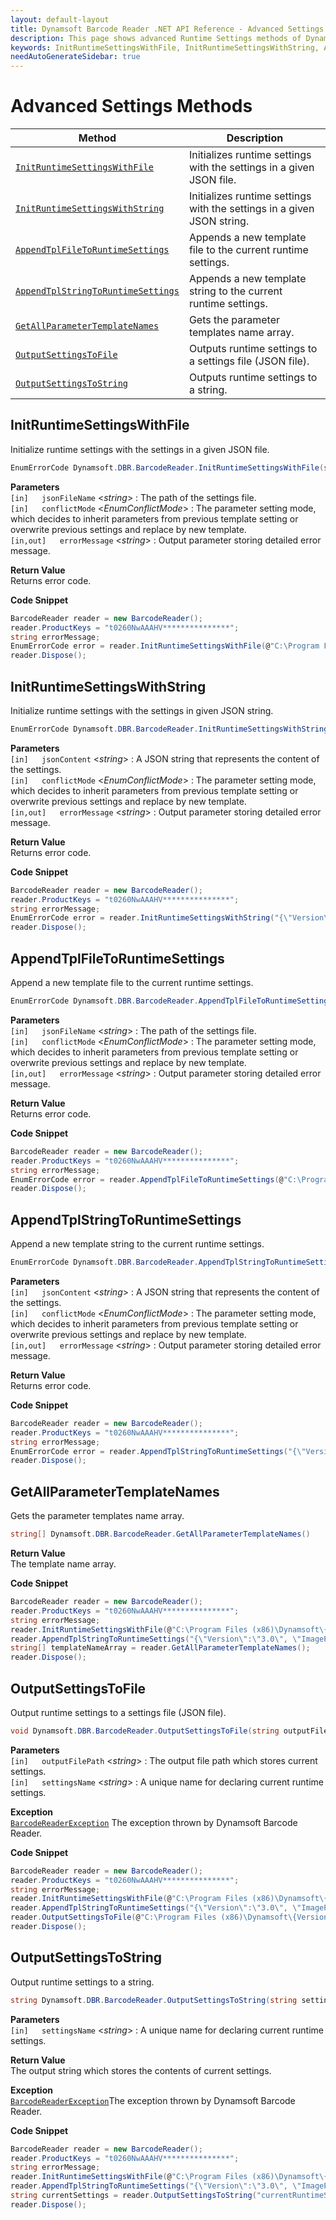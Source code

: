 ```yaml
---
layout: default-layout
title: Dynamsoft Barcode Reader .NET API Reference - Advanced Settings Methods
description: This page shows advanced Runtime Settings methods of Dynamsoft Barcode Reader for .NET SDK.
keywords: InitRuntimeSettingsWithFile, InitRuntimeSettingsWithString, AppendTplFileToRuntimeSettings, AppendTplStringToRuntimeSettings, GetAllParameterTemplateNames, OutputSettingsToFile, OutputSettingsToString, Advanced Settings Methods, BarcodeReader, api reference, .Net
needAutoGenerateSidebar: true
---
```


# Advanced Settings Methods

  | Method               | Description |
  |----------------------|-------------|
  | [`InitRuntimeSettingsWithFile`](#initruntimesettingswithfile)  | Initializes runtime settings with the settings in a given JSON file. |
  | [`InitRuntimeSettingsWithString`](#initruntimesettingswithstring) | Initializes runtime settings with the settings in a given JSON string. |
  | [`AppendTplFileToRuntimeSettings`](#appendtplfiletoruntimesettings) | Appends a new template file to the current runtime settings. |
  | [`AppendTplStringToRuntimeSettings`](#appendtplstringtoruntimesettings) | Appends a new template string to the current runtime settings. |
  | [`GetAllParameterTemplateNames`](#getallparametertemplatenames) | Gets the parameter templates name array. |
  | [`OutputSettingsToFile`](#outputsettingstofile) | Outputs runtime settings to a settings file (JSON file). |
  | [`OutputSettingsToString`](#outputsettingstostring) | Outputs runtime settings to a string. |



## InitRuntimeSettingsWithFile

Initialize runtime settings with the settings in a given JSON file.

```csharp
EnumErrorCode Dynamsoft.DBR.BarcodeReader.InitRuntimeSettingsWithFile(string jsonFileName, EnumConflictMode conflictMode, out string errorMessage)
```

**Parameters**  
`[in]	jsonFileName` <*string*> : The path of the settings file.  
`[in]	conflictMode` <*EnumConflictMode*> : The parameter setting mode, which decides to inherit parameters from previous template setting or overwrite previous settings and replace by new template.   
`[in,out]	errorMessage` <*string*> : Output parameter storing detailed error message. 

**Return Value**  
Returns error code.

**Code Snippet**  

```csharp
BarcodeReader reader = new BarcodeReader();
reader.ProductKeys = "t0260NwAAAHV***************";
string errorMessage;
EnumErrorCode error = reader.InitRuntimeSettingsWithFile(@"C:\Program Files (x86)\Dynamsoft\{Version number}\Templates\RuntimeSettings.json", EnumConflictMode.CM_OVERWRITE, out errorMessage);
reader.Dispose();
```


 


## InitRuntimeSettingsWithString

Initialize runtime settings with the settings in given JSON string. 

```csharp
EnumErrorCode Dynamsoft.DBR.BarcodeReader.InitRuntimeSettingsWithString(string jsonContent, EnumConflictMode conflictMode, out string errorMessage)
```   
   
**Parameters**  
`[in]	jsonContent` <*string*> : A JSON string that represents the content of the settings.  
`[in]	conflictMode` <*EnumConflictMode*> : The parameter setting mode, which decides to inherit parameters from previous template setting or overwrite previous settings and replace by new template.   
`[in,out]	errorMessage` <*string*> : Output parameter storing detailed error message. 

**Return Value**  
Returns error code.

**Code Snippet**  

```csharp
BarcodeReader reader = new BarcodeReader();
reader.ProductKeys = "t0260NwAAAHV***************";
string errorMessage;
EnumErrorCode error = reader.InitRuntimeSettingsWithString("{\"Version\":\"3.0\", \"ImageParameter\":{\"Name\":\"IP1\", \"BarcodeFormatIds\":[\"BF_QR_CODE\"], \"ExpectedBarcodesCount\":10}}", EnumConflictMode.CM_OVERWRITE, out errorMessage);
reader.Dispose();
```


 


## AppendTplFileToRuntimeSettings

Append a new template file to the current runtime settings.

```csharp
EnumErrorCode Dynamsoft.DBR.BarcodeReader.AppendTplFileToRuntimeSettings(string jsonFileName, EnumConflictMode conflictMode, out string errorMessage)
```   
   
**Parameters**  
`[in]	jsonFileName` <*string*> : The path of the settings file.  
`[in]	conflictMode` <*EnumConflictMode*> : The parameter setting mode, which decides to inherit parameters from previous template setting or overwrite previous settings and replace by new template.   
`[in,out]	errorMessage` <*string*> : Output parameter storing detailed error message. 

**Return Value**  
Returns error code.

**Code Snippet**  
```csharp
BarcodeReader reader = new BarcodeReader();
reader.ProductKeys = "t0260NwAAAHV***************";
string errorMessage;
EnumErrorCode error = reader.AppendTplFileToRuntimeSettings(@"C:\Program Files (x86)\Dynamsoft\Barcode Reader 6.4\Templates\RuntimeSettings.json", EnumConflictMode.CM_OVERWRITE, out errorMessage);
reader.Dispose();
```


 


## AppendTplStringToRuntimeSettings

Append a new template string to the current runtime settings.

```csharp
EnumErrorCode Dynamsoft.DBR.BarcodeReader.AppendTplStringToRuntimeSettings(string  jsonContent, EnumConflictMode  conflictMode, out string errorMessage) 
```   

**Parameters**  
`[in]	jsonContent` <*string*> : A JSON string that represents the content of the settings.  
`[in]	conflictMode` <*EnumConflictMode*> : The parameter setting mode, which decides to inherit parameters from previous template setting or overwrite previous settings and replace by new template.   
`[in,out]	errorMessage` <*string*> : Output parameter storing detailed error message.

**Return Value**  
Returns error code.

**Code Snippet**  
```csharp
BarcodeReader reader = new BarcodeReader();
reader.ProductKeys = "t0260NwAAAHV***************";
string errorMessage;
EnumErrorCode error = reader.AppendTplStringToRuntimeSettings("{\"Version\":\"3.0\", \"ImageParameter\":{\"Name\":\"IP1\", \"BarcodeFormatIds\":[\"BF_QR_CODE\"], \"ExpectedBarcodesCount\":10}}", EnumConflictMode.CM_IGNORE, out errorMessage);
reader.Dispose();
```


 


## GetAllParameterTemplateNames
Gets the parameter templates name array. 

```csharp
string[] Dynamsoft.DBR.BarcodeReader.GetAllParameterTemplateNames()
```  
   

**Return Value**  
The template name array. 

**Code Snippet**  
```csharp
BarcodeReader reader = new BarcodeReader();
reader.ProductKeys = "t0260NwAAAHV***************";
string errorMessage;
reader.InitRuntimeSettingsWithFile(@"C:\Program Files (x86)\Dynamsoft\{Version number}\Templates\RuntimeSettings.json", EnumConflictMode.CM_OVERWRITE, out errorMessage);
reader.AppendTplStringToRuntimeSettings("{\"Version\":\"3.0\", \"ImageParameter\":{\"Name\":\"IP1\", \"BarcodeFormatIds\":[\"BF_QR_CODE\"], \"ExpectedBarcodesCount\":10}}", EnumConflictMode.CM_IGNORE, out errorMessage);
string[] templateNameArray = reader.GetAllParameterTemplateNames();
reader.Dispose();
```


 


## OutputSettingsToFile
Output runtime settings to a settings file (JSON file).

```csharp
void Dynamsoft.DBR.BarcodeReader.OutputSettingsToFile(string outputFilePath, string settingsName)
```   
   
**Parameters**  
`[in]	outputFilePath` <*string*> : The output file path which stores current settings.  
`[in]	settingsName` <*string*> : A unique name for declaring current runtime settings. 

**Exception**  
[`BarcodeReaderException`](../class/BarcodeReaderException.md) The exception thrown by Dynamsoft Barcode Reader. 

**Code Snippet**  
```csharp
BarcodeReader reader = new BarcodeReader();
reader.ProductKeys = "t0260NwAAAHV***************";
string errorMessage;
reader.InitRuntimeSettingsWithFile(@"C:\Program Files (x86)\Dynamsoft\{Version number}\Templates\RuntimeSettings.json", EnumConflictMode.CM_OVERWRITE, out errorMessage);
reader.AppendTplStringToRuntimeSettings("{\"Version\":\"3.0\", \"ImageParameter\":{\"Name\":\"IP1\", \"BarcodeFormatIds\":[\"BF_QR_CODE\"], \"ExpectedBarcodesCount\":10}}", EnumConflictMode.CM_IGNORE, out errorMessage);
reader.OutputSettingsToFile(@"C:\Program Files (x86)\Dynamsoft\{Version number}\Templates\CurrentRuntimeSettings.json", "currentRuntimeSettings");
reader.Dispose();
```


 


## OutputSettingsToString
Output runtime settings to a string.

```csharp
string Dynamsoft.DBR.BarcodeReader.OutputSettingsToString(string settingsName)
```   
   
**Parameters**  
`[in]	settingsName` <*string*> : A unique name for declaring current runtime settings.  

**Return Value**  
The output string which stores the contents of current settings. 

**Exception**  
[`BarcodeReaderException`](../class/BarcodeReaderException.md)The exception thrown by Dynamsoft Barcode Reader. 

**Code Snippet**  
```csharp
BarcodeReader reader = new BarcodeReader();
reader.ProductKeys = "t0260NwAAAHV***************";
string errorMessage;
reader.InitRuntimeSettingsWithFile(@"C:\Program Files (x86)\Dynamsoft\{Version number}\Templates\RuntimeSettings.json", EnumConflictMode.CM_OVERWRITE, out errorMessage);
reader.AppendTplStringToRuntimeSettings("{\"Version\":\"3.0\", \"ImageParameter\":{\"Name\":\"IP1\", \"BarcodeFormatIds\":[\"BF_QR_CODE\"], \"ExpectedBarcodesCount\":10}}", EnumConflictMode.CM_IGNORE, out errorMessage);
string currentSettings = reader.OutputSettingsToString("currentRuntimeSettings");
reader.Dispose();
```
